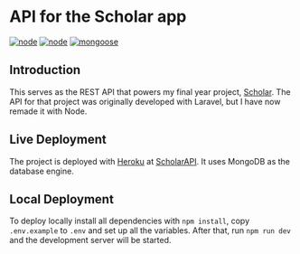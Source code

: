 # API for the Scholar app
[![node](https://img.shields.io/badge/Node.js-v.14.X-brightgreen?style=flat-square)](https://nodejs.org)
[![node](https://img.shields.io/badge/Express-v.4.17.X-brightgreen?style=flat-square)](https://expressjs.com/)
[![mongoose](https://img.shields.io/badge/Mongoose-v.5.9.X-brightgreen?style=flat-square)](https://mongoosejs.com/)

## Introduction
This serves as the REST API that powers my final year project, [Scholar](https://github.com/marcmarina/Scholar). The API for that project was originally developed with Laravel, but I have now remade it with Node.

## Live Deployment
The project is deployed with [Heroku](https://www.heroku.com/home) at [ScholarAPI](https://scholarapi.herokuapp.com/). It uses MongoDB as the database engine.

## Local Deployment
To deploy locally install all dependencies with `npm install`, copy `.env.example` to `.env` and set up all the variables. After that, run `npm run dev` and the development server will be started.